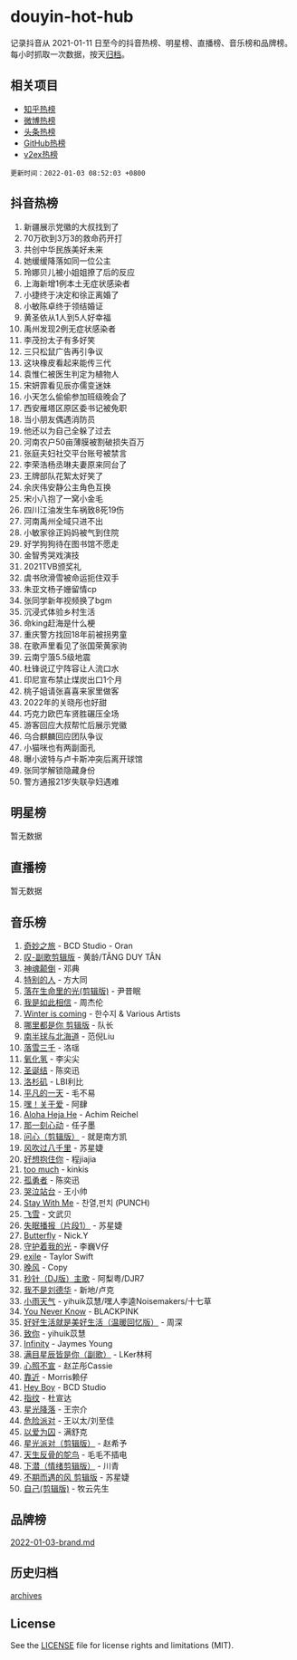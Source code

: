 # douyin-hot-hub

记录抖音从 2021-01-11 日至今的抖音热榜、明星榜、直播榜、音乐榜和品牌榜。每小时抓取一次数据，按天[归档](archives)。

## 相关项目

- [知乎热榜](https://github.com/lonnyzhang423/zhihu-hot-hub)
- [微博热榜](https://github.com/lonnyzhang423/weibo-hot-hub)
- [头条热榜](https://github.com/lonnyzhang423/toutiao-hot-hub)
- [GitHub热榜](https://github.com/lonnyzhang423/github-hot-hub)
- [v2ex热榜](https://github.com/lonnyzhang423/v2ex-hot-hub)


`更新时间：2022-01-03 08:52:03 +0800`

## 抖音热榜

1. 新疆展示党徽的大叔找到了
1. 70万砍到3万3的救命药开打
1. 共创中华民族美好未来
1. 她缓缓降落如同一位公主
1. 玲娜贝儿被小姐姐撩了后的反应
1. 上海新增1例本土无症状感染者
1. 小捷终于决定和徐正离婚了
1. 小敏陈卓终于领结婚证
1. 黄圣依从1人到5人好幸福
1. 禹州发现2例无症状感染者
1. 李茂扮太子有多好笑
1. 三只松鼠广告再引争议
1. 这块橡皮看起来能传三代
1. 袁惟仁被医生判定为植物人
1. 宋妍霏看见辰亦儒变迷妹
1. 小天怎么偷偷参加班级晚会了
1. 西安雁塔区原区委书记被免职
1. 当小朋友偶遇消防员
1. 他还以为自己全躲了过去
1. 河南农户50亩薄膜被割破损失百万
1. 张庭夫妇社交平台账号被禁言
1. 李荣浩杨丞琳夫妻原来同台了
1. 王牌部队花絮太好笑了
1. 余庆伟安静公主角色互换
1. 宋小八抱了一窝小金毛
1. 四川江油发生车祸致8死19伤
1. 河南禹州全域只进不出
1. 小敏家徐正妈妈被气到住院
1. 好学狗狗待在图书馆不愿走
1. 金智秀哭戏演技
1. 2021TVB颁奖礼
1. 虞书欣滑雪被命运扼住双手
1. 朱亚文杨子姗留情cp
1. 张同学新年视频换了bgm
1. 沉浸式体验乡村生活
1. 命king赶海是什么梗
1. 重庆警方找回18年前被拐男童
1. 在歌声里看见了张国荣黄家驹
1. 云南宁蒗5.5级地震
1. 杜锋说辽宁阵容让人流口水
1. 印尼宣布禁止煤炭出口1个月
1. 桃子姐请张喜喜来家里做客
1. 2022年的关晓彤也好甜
1. 巧克力欧巴车贤胜碾压全场
1. 游客回应大叔帮忙后展示党徽
1. 乌合麒麟回应团队争议
1. 小猫咪也有两副面孔
1. 曝小波特与卢卡斯冲突后离开球馆
1. 张同学解锁隐藏身份
1. 警方通报21岁失联孕妇遇难

## 明星榜

暂无数据

## 直播榜

暂无数据

## 音乐榜

1. [奇妙之旅](https://sf3-cdn-tos.douyinstatic.com/obj/tos-cn-ve-2774/9dd5eaf0733d4f53ad984190a3e33c44) - BCD Studio - Oran
1. [叹-副歌剪辑版]() - 黄龄/TĂNG DUY TÂN
1. [神魂颠倒](https://sf6-cdn-tos.douyinstatic.com/obj/tos-cn-ve-2774/35bf9a0f55b140cbad2ef9c9fd1c355a) - 邓典
1. [特别的人]() - 方大同
1. [落在生命里的光(剪辑版)](https://sf3-cdn-tos.douyinstatic.com/obj/tos-cn-ve-2774/6a3ac5299a304a0babc779305d06ec09) - 尹昔眠
1. [我是如此相信]() - 周杰伦
1. [Winter is coming](https://sf3-cdn-tos.douyinstatic.com/obj/tos-cn-ve-2774/0a6c12efb2d84f2ba9a243d4e1eebb4e) - 한수지 & Various Artists
1. [哪里都是你 剪辑版]() - 队长
1. [南半球与北海道](https://sf3-cdn-tos.douyinstatic.com/obj/tos-cn-ve-2774/0d1a6b330cf84ad39b8cf600a2849fbc) - 范倪Liu
1. [落雪三千](https://sf3-cdn-tos.douyinstatic.com/obj/tos-cn-ve-2774/90233f0b94314c268d88f500d486c545) - 洛瑶
1. [氧化氢](https://sf3-cdn-tos.douyinstatic.com/obj/tos-cn-ve-2774/70b685319a304bf1a1c8f904423041bf) - 李尖尖
1. [圣诞结]() - 陈奕迅
1. [洛杉矶](https://sf3-cdn-tos.douyinstatic.com/obj/tos-cn-ve-2774/6a65a749415e47988b83c0968476d343) - LBI利比
1. [平凡的一天]() - 毛不易
1. [嘿！关于爱]() - 阿肆
1. [Aloha Heja He](https://sf3-cdn-tos.douyinstatic.com/obj/tos-cn-ve-2774/59a06c12650341f8b6e82b97c7a20b90) - Achim Reichel
1. [那一刻心动](https://sf3-cdn-tos.douyinstatic.com/obj/tos-cn-ve-2774/4c0ed00133e3439592b4741c72acc6f3) - 任子墨
1. [问心（剪辑版）](https://sf3-cdn-tos.douyinstatic.com/obj/tos-cn-ve-2774/2d8f35de85334f56ae2353f8daef63d2) - 就是南方凯
1. [风吹过八千里](https://sf6-cdn-tos.douyinstatic.com/obj/tos-cn-ve-2774/a1a6ff5c96de4f13890fedc3fd6d4c76) - 苏星婕
1. [好想抱住你]() - 程jiajia
1. [too much](https://sf3-cdn-tos.douyinstatic.com/obj/tos-cn-ve-2774/97313513675f427eaf8b80fc3f5591ea) - kinkis
1. [孤勇者]() - 陈奕迅
1. [哭泣站台]() - 王小帅
1. [Stay With Me](https://sf6-cdn-tos.douyinstatic.com/obj/tos-cn-ve-2774/1cb866d7e1354e5295456b1a4b374b9a) - 찬열,펀치 (PUNCH)
1. [飞雪](https://sf6-cdn-tos.douyinstatic.com/obj/tos-cn-ve-2774/d616d6832d2d48a0a262eec95d672d3a) - 文武贝
1. [失眠播报（片段1）](https://sf6-cdn-tos.douyinstatic.com/obj/tos-cn-ve-2774/93932578d3374d64a903fa2625d51904) - 苏星婕
1. [Butterfly](https://sf3-cdn-tos.douyinstatic.com/obj/tos-cn-ve-2774/6d48dc871f0d4ff497bfe681edcbfabb) - Nick.Y
1. [守护着我的光](https://sf6-cdn-tos.douyinstatic.com/obj/tos-cn-ve-2774/313235b651a84c11a8c9dea19ff24fe3) - 李巍V仔
1. [exile](https://sf3-cdn-tos.douyinstatic.com/obj/tos-cn-ve-2774/77ec4f6b0999429186ada733032d8a0b) - Taylor Swift
1. [晚风](https://sf6-cdn-tos.douyinstatic.com/obj/tos-cn-ve-2774/8df2e08e26ba465797ec7e7a399f9a07) - Copy
1. [秒针（DJ版）主歌](https://sf6-cdn-tos.douyinstatic.com/obj/tos-cn-ve-2774/19fee1960e4a408c9039a80d27e58189) - 阿梨粤/DJR7
1. [我不是刘德华]() - 新地/卢克
1. [小雨天气]() - yihuik苡慧/嘿人李逵Noisemakers/十七草
1. [You Never Know](https://sf3-cdn-tos.douyinstatic.com/obj/tos-cn-ve-2774/93ea07db32c04cdb818583f2df1e50bd) - BLACKPINK
1. [好好生活就是美好生活（温暖回忆版）](https://sf3-cdn-tos.douyinstatic.com/obj/tos-cn-ve-2774/75e84038408f4164ae177fc8a8103e45) - 周深
1. [致你](https://sf3-cdn-tos.douyinstatic.com/obj/tos-cn-ve-2774/954c374ed5f84191b4090574009773cc) - yihuik苡慧
1. [Infinity](https://sf3-cdn-tos.douyinstatic.com/obj/tos-cn-ve-2774/7861e9af59e04a7aa61cb096ab7a5652) - Jaymes Young
1. [满目星辰皆是你（副歌）](https://sf6-cdn-tos.douyinstatic.com/obj/tos-cn-ve-2774/f750c9d3284c45dd99ebf8d39f9dbe68) - LKer林柯
1. [心照不宣](https://sf6-cdn-tos.douyinstatic.com/obj/tos-cn-ve-2774/316711d939d64314bb7f013fd050fb02) - 赵芷彤Cassie
1. [靠近]() - Morris赖仔
1. [Hey Boy](https://sf3-cdn-tos.douyinstatic.com/obj/tos-cn-ve-2774/6a2ce9453d8a45caa5adf53e927b3be2) - BCD Studio
1. [指纹](https://sf6-cdn-tos.douyinstatic.com/obj/tos-cn-ve-2774/3b53eb1e5db241b6849e56104809dd2c) - 杜宣达
1. [星光降落](https://sf6-cdn-tos.douyinstatic.com/obj/tos-cn-ve-2774/69c2c0bdd07941bd875538ac21bdbcd4) - 王宗介
1. [危险派对](https://sf3-cdn-tos.douyinstatic.com/obj/tos-cn-ve-2774/bb2bd3bc2cc34436ba0091273d523e37) - 王以太/刘至佳
1. [以爱为囚]() - 满舒克
1. [星光派对（剪辑版）]() - 赵希予
1. [天生反骨的鸵鸟](https://sf3-cdn-tos.douyinstatic.com/obj/tos-cn-ve-2774/8c50cfa4194140dd822a56be6d664733) - 毛毛不插电
1. [下潜（情绪剪辑版）](https://sf3-cdn-tos.douyinstatic.com/obj/tos-cn-ve-2774/c42530bf0e054f7c8f93b8426e42102d) - 川青
1. [不期而遇的风 剪辑版](https://sf6-cdn-tos.douyinstatic.com/obj/tos-cn-ve-2774/2c9c9f4468e34c4587ea56cadc4f6a4c) - 苏星婕
1. [自己(剪辑版)](https://sf3-cdn-tos.douyinstatic.com/obj/tos-cn-ve-2774/0f656f7d78534d8da2c68d91b1b16357) - 牧云先生

## 品牌榜

[2022-01-03-brand.md](archives/2022-01-03-brand.md)

## 历史归档

[archives](archives)

## License

See the [LICENSE](LICENSE) file for license rights and limitations (MIT).
